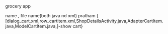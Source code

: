 grocery app

name ,  file name(both java nd xml)
pratham  { [dialog_cart.xml,row_cartitem.xml,ShopDetailsActivity.java,AdapterCartItem.java,ModelCartItem.java,]-show cart}

